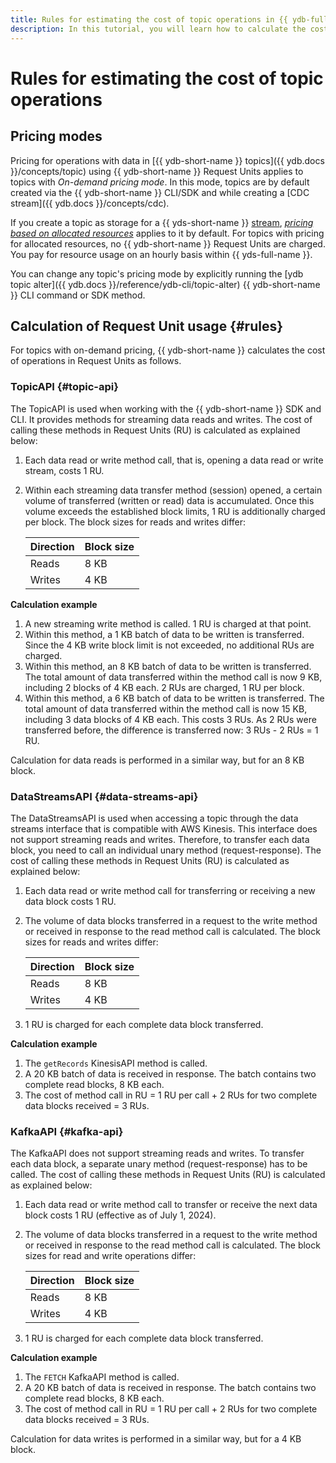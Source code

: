 ```yaml
---
title: Rules for estimating the cost of topic operations in {{ ydb-full-name }}
description: In this tutorial, you will learn how to calculate the cost of topic operations.
---
```


# Rules for estimating the cost of topic operations



## Pricing modes

Pricing for operations with data in [{{ ydb-short-name }} topics]({{ ydb.docs }}/concepts/topic) using {{ ydb-short-name }} Request Units applies to topics with _On-demand pricing mode_. In this mode, topics are by default created via the {{ ydb-short-name }} CLI/SDK and while creating a [CDC stream]({{ ydb.docs }}/concepts/cdc).

If you create a topic as storage for a {{ yds-short-name }} [stream](../../data-streams/concepts/glossary.md#stream-concepts), [_pricing based on allocated resources_](../../data-streams/pricing.md#rules) applies to it by default. For topics with pricing for allocated resources, no {{ ydb-short-name }} Request Units are charged. You pay for resource usage on an hourly basis within {{ yds-full-name }}.

You can change any topic's pricing mode by explicitly running the [ydb topic alter]({{ ydb.docs }}/reference/ydb-cli/topic-alter) {{ ydb-short-name }} CLI command or SDK method.

## Calculation of Request Unit usage {#rules}

For topics with on-demand pricing, {{ ydb-short-name }} calculates the cost of operations in Request Units as follows.

### TopicAPI {#topic-api}

The TopicAPI is used when working with the {{ ydb-short-name }} SDK and CLI. It provides methods for streaming data reads and writes. The cost of calling these methods in Request Units (RU) is calculated as explained below:

1. Each data read or write method call, that is, opening a data read or write stream, costs 1 RU.
1. Within each streaming data transfer method (session) opened, a certain volume of transferred (written or read) data is accumulated. Once this volume exceeds the established block limits, 1 RU is additionally charged per block. The block sizes for reads and writes differ:

   | Direction | Block size |
   --- | ---
   | Reads | 8 KB |
   | Writes | 4 KB |

**Calculation example**

1. A new streaming write method is called. 1 RU is charged at that point.
1. Within this method, a 1 KB batch of data to be written is transferred. Since the 4 KB write block limit is not exceeded, no additional RUs are charged.
1. Within this method, an 8 KB batch of data to be written is transferred. The total amount of data transferred within the method call is now 9 KB, including 2 blocks of 4 KB each. 2 RUs are charged, 1 RU per block.
1. Within this method, a 6 KB batch of data to be written is transferred. The total amount of data transferred within the method call is now 15 KB, including 3 data blocks of 4 KB each. This costs 3 RUs. As 2 RUs were transferred before, the difference is transferred now: 3 RUs - 2 RUs = 1 RU.

Calculation for data reads is performed in a similar way, but for an 8 KB block.

### DataStreamsAPI {#data-streams-api}

The DataStreamsAPI is used when accessing a topic through the data streams interface that is compatible with AWS Kinesis. This interface does not support streaming reads and writes. Therefore, to transfer each data block, you need to call an individual unary method (request-response). The cost of calling these methods in Request Units (RU) is calculated as explained below:

1. Each data read or write method call for transferring or receiving a new data block costs 1 RU.
1. The volume of data blocks transferred in a request to the write method or received in response to the read method call is calculated. The block sizes for reads and writes differ:

   | Direction | Block size |
   --- | ---
   | Reads | 8 KB |
   | Writes | 4 KB |

1. 1 RU is charged for each complete data block transferred.

**Calculation example**

1. The `getRecords` KinesisAPI method is called.
1. A 20 KB batch of data is received in response. The batch contains two complete read blocks, 8 KB each.
1. The cost of method call in RU = 1 RU per call + 2 RUs for two complete data blocks received = 3 RUs.

### KafkaAPI {#kafka-api}

The KafkaAPI does not support streaming reads and writes. To transfer each data block, a separate unary method (request-response) has to be called. The cost of calling these methods in Request Units (RU) is calculated as explained below:

1. Each data read or write method call to transfer or receive the next data block costs 1 RU (effective as of July 1, 2024).
1. The volume of data blocks transferred in a request to the write method or received in response to the read method call is calculated. The block sizes for read and write operations differ:

   | Direction | Block size |
   --- | ---
   | Reads | 8 KB |
   | Writes | 4 KB |

1. 1 RU is charged for each complete data block transferred.

**Calculation example**

1. The `FETCH` KafkaAPI method is called.
1. A 20 KB batch of data is received in response. The batch contains two complete read blocks, 8 KB each.
1. The cost of method call in RU = 1 RU per call + 2 RUs for two complete data blocks received = 3 RUs.


Calculation for data writes is performed in a similar way, but for a 4 KB block.
